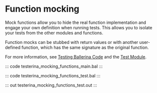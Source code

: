 # Function mocking

Mock functions allow you to hide the real function implementation and engage your own definition when running tests.
This allows you to isolate your tests from the other modules and functions.

Function mocks can be stubbed with return values or with another user-defined function,
which has the same signature as the original function.

For more information, see [Testing Ballerina Code](https://ballerina.io/learn/testing-ballerina-code/testing-quick-start/)
and the [Test Module](https://lib.ballerina.io/ballerina/test/latest/).

::: code testerina_mocking_functions_main.bal :::

::: code testerina_mocking_functions_test.bal :::

::: out testerina_mocking_functions_test.out :::